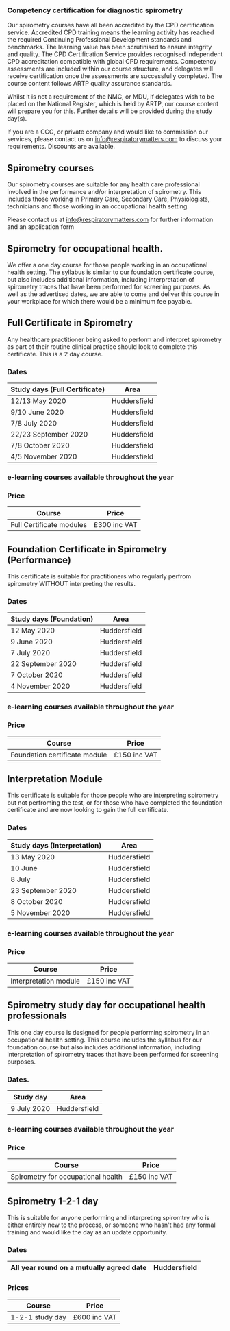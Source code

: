 ### Competency certification for diagnostic spirometry

Our spirometry courses have all been accredited by the CPD certification service. Accredited CPD training means the learning activity has reached the required Continuing Professional Development standards and benchmarks. The learning value has been scrutinised to ensure integrity and quality. The CPD Certification Service provides recognised independent CPD accreditation compatible with global CPD requirements. Competency assessments are included within our course structure, and delegates will receive certification once the assessments are successfully completed. The course content follows ARTP quality assurance standards.

Whilst it is not a requirement of the NMC, or MDU, if delegates wish to be placed on the National Register, which is held by ARTP, our course content will prepare you for this. Further details will be provided during the study day(s).

If you are a CCG, or private company and would like to commission our services, please contact us on info@respiratorymatters.com to discuss your requirements. Discounts are available.


## Spirometry courses
 
Our spirometry courses are suitable for any health care professional involved in the performance and/or interpretation of spirometry. This includes those working in Primary Care, Secondary Care, Physiologists, technicians and those working in an occupational health setting.  

Please contact us at info@respiratorymatters.com for further information and an application form

## Spirometry for occupational health.

We offer a one day course for those people working in an occupational health setting. The syllabus is similar to our foundation certificate course, but also includes additional information, including interpretation of spirometry traces that have been performed for screening purposes. As well as the advertised dates, we are able to come and deliver this course in your workplace for which there would be a minimum fee payable.

## Full Certificate in Spirometry

Any healthcare practitioner being asked to perform and interpret spirometry as part of their routine clinical practice should look to complete this certificate. This is a 2 day course.

### Dates

| Study days (Full Certificate)  | Area         |
|--------------------------------|--------------|
|12/13 May 2020                  | Huddersfield |
|9/10 June 2020                  | Huddersfield |
|7/8 July 2020                   | Huddersfield |
|22/23 September 2020            | Huddersfield |
|7/8 October 2020                | Huddersfield |
|4/5 November 2020               | Huddersfield |

### e-learning courses available throughout the year

### Price

| Course                                  | Price        |    
|-----------------------------------------|------------- |
|  Full Certificate modules               |£300 inc VAT  | 


## Foundation Certificate in Spirometry (Performance)

This certificate is suitable for practitioners who regularly perfrom spirometry WITHOUT interpreting the results. 

### Dates

| Study days (Foundation)  | Area         |               
|--------------------------|--------------|
|12 May 2020               | Huddersfield |
|9 June 2020               | Huddersfield |
|7 July 2020               | Huddersfield |
|22 September 2020         | Huddersfield |
|7 October 2020            | Huddersfield |
|4 November 2020           | Huddersfield |

### e-learning courses available throughout the year

### Price

| Course                                     | Price          | 
|--------------------------------------------|----------------|
| Foundation certificate module              | £150 inc VAT   |


## Interpretation Module

This certificate is suitable for those people who are interpreting spirometry but not perfroming the test, or for those who have completed the foundation certificate and are now looking to gain the full certificate.

### Dates

| Study days (Interpretation) | Area         |
|-----------------------------|--------------|
|13 May 2020                  | Huddersfield |
|10 June                      | Huddersfield |
|8 July                       | Huddersfield |
|23 September 2020            | Huddersfield |
|8 October 2020               | Huddersfield |
|5 November 2020              | Huddersfield |

### e-learning courses available throughout the year

### Price

| Course                                     | Price          | 
|--------------------------------------------|----------------|
| Interpretation module                      | £150 inc VAT   |


## Spirometry study day for occupational health professionals

This one day course is designed for people performing spirometry in an occupational health setting. This course includes the syllabus for our foundation course but also includes additional information, including interpretation of spirometry traces that have been performed for screening purposes.  

### Dates. 

| Study day                | Area         |
|--------------------------|--------------|
|9 July 2020               | Huddersfield |

### e-learning courses available throughout the year

### Price

| Course                            | Price          |
|-----------------------------------|----------------|
| Spirometry for occupational health| £150 inc VAT   |
 
## Spirometry 1-2-1 day

This is suitable for anyone performing and interpreting spiromtry who is either entirely new to the process, or someone who hasn't had any formal training and would like the day as an update opportunity.

### Dates

| All year round on a mutually agreed date| Huddersfield |
|-----------------------------------------|--------------|

### Prices

| Course                                     | Price          | 
|--------------------------------------------|----------------|
| 1-2-1 study day                            | £600 inc VAT   | 
